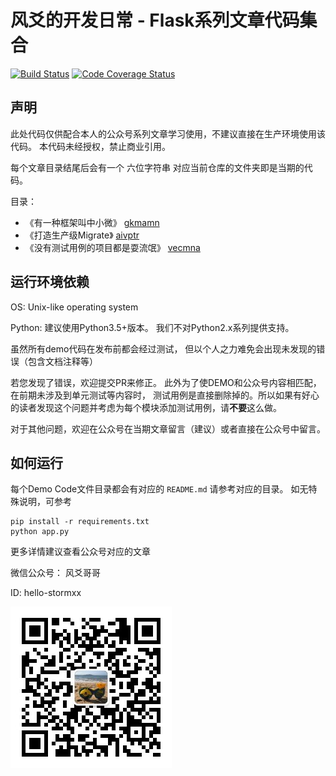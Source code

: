 风爻的开发日常 - Flask系列文章代码集合
====

[![Build Status](https://secure.travis-ci.org/wangwenpei/flask-kickstart.png?branch=master)](https://travis-ci.org/wangwenpei/flask-kickstart)
[![Code Coverage Status](https://codecov.io/github/wangwenpei/flask-kickstart/coverage.svg?branch=master)](https://codecov.io/github/wangwenpei/flask-kickstart?branch=master)


声明
--
此处代码仅供配合本人的公众号系列文章学习使用，不建议直接在生产环境使用该代码。
本代码未经授权，禁止商业引用。

每个文章目录结尾后会有一个 六位字符串 对应当前仓库的文件夹即是当期的代码。


目录：

- 《有一种框架叫中小微》 [gkmamn](./gkmamn)
- 《打造生产级Migrate》 [aivptr](./aivptr)
- 《没有测试用例的项目都是耍流氓》 [vecmna](./vecmna)


运行环境依赖
-------------

OS: Unix-like operating system

Python:
建议使用Python3.5+版本。
我们不对Python2.x系列提供支持。


虽然所有demo代码在发布前都会经过测试，
但以个人之力难免会出现未发现的错误（包含文档注释等）

若您发现了错误，欢迎提交PR来修正。
此外为了使DEMO和公众号内容相匹配，在前期未涉及到单元测试等内容时，
测试用例是直接删除掉的。所以如果有好心的读者发现这个问题并考虑为每个模块添加测试用例，请**不要**这么做。


对于其他问题，欢迎在公众号在当期文章留言（建议）或者直接在公众号中留言。


如何运行
-------------


每个Demo Code文件目录都会有对应的 `README.md` 请参考对应的目录。
如无特殊说明，可参考

```
pip install -r requirements.txt
python app.py
```

更多详情建议查看公众号对应的文章


微信公众号： 风爻哥哥

ID: hello-stormxx

![扫码关注](./static/hello-stormxx.jpg?raw=true "风爻哥哥")


